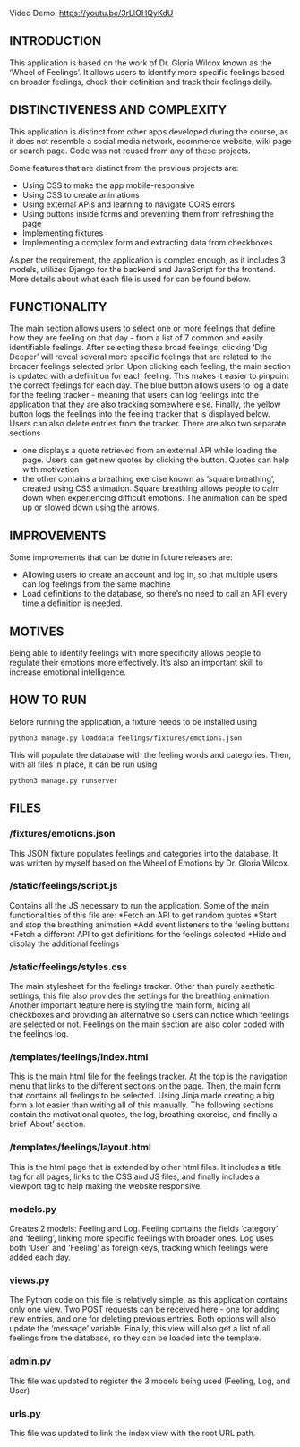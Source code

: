 Video Demo: https://youtu.be/3rLlOHQyKdU

## INTRODUCTION 
This application is based on the work of Dr. Gloria Wilcox known as the ‘Wheel of Feelings’. It allows users to identify more specific feelings based on broader feelings, check their definition and track their feelings daily.

## DISTINCTIVENESS AND COMPLEXITY
This application is distinct from other apps developed during the course, as it does not resemble a social media network, ecommerce website, wiki page or search page. Code was not reused from any of these projects.

Some features that are distinct from the previous projects are:
* Using CSS to make the app mobile-responsive
* Using CSS to create animations
* Using external APIs and learning to navigate CORS errors
* Using buttons inside forms and preventing them from refreshing the page
* Implementing fixtures
* Implementing a complex form and extracting data from checkboxes

As per the requirement, the application is complex enough, as it includes 3 models, utilizes Django for the backend and JavaScript for the frontend. More details about what each file is used for can be found below.

## FUNCTIONALITY
The main section allows users to select one or more feelings that define how they are feeling on that day - from a list of 7 common and easily identifiable feelings. 
After selecting these broad feelings, clicking ‘Dig Deeper’ will reveal several more specific feelings that are related to the broader feelings selected prior.
Upon clicking each feeling, the main section is updated with a definition for each feeling. This makes it easier to pinpoint the correct feelings for each day.
The blue button allows users to log a date for the feeling tracker - meaning that users can log feelings into the application that they are also tracking somewhere else.
Finally, the yellow button logs the feelings into the feeling tracker that is displayed below. Users can also delete entries from the tracker.
There are also two separate sections
* one displays a quote retrieved from an external API while loading the page. Users can get new quotes by clicking the button. Quotes can help with motivation
* the other contains a breathing exercise known as ‘square breathing’, created using CSS animation. Square breathing allows people to calm down when experiencing difficult emotions. The animation can be sped up or slowed down using the arrows.


## IMPROVEMENTS
Some improvements that can be done in future releases are:
* Allowing users to create an account and log in, so that multiple users can log feelings from the same machine
* Load definitions to the database, so there’s no need to call an API every time a definition is needed.

## MOTIVES
Being able to identify feelings with more specificity allows people to regulate their emotions more effectively. It’s also an important skill to increase emotional intelligence. 

## HOW TO RUN
Before running the application, a fixture needs to be installed using

```
python3 manage.py loaddata feelings/fixtures/emotions.json
```

This will populate the database with the feeling words and categories. Then, with all files in place, it can be run using 

```
python3 manage.py runserver  
```

## FILES
### /fixtures/emotions.json
This JSON fixture populates feelings and categories into the database. It was written by myself based on the Wheel of Emotions by Dr. Gloria Wilcox.

### /static/feelings/script.js
Contains all the JS necessary to run the application. Some of the main functionalities of this file are:
*Fetch an API to get random quotes
*Start and stop the breathing animation
*Add event listeners to the feeling buttons
*Fetch a different API to get definitions for the feelings selected
*Hide and display the additional feelings

### /static/feelings/styles.css
The main stylesheet for the feelings tracker. Other than purely aesthetic settings, this file also provides the settings for the breathing animation. Another important feature here is styling the main form, hiding all checkboxes and providing an alternative so users can notice which feelings are selected or not. Feelings on the main section are also color coded with the feelings log.

### /templates/feelings/index.html
This is the main html file for the feelings tracker. At the top is the navigation menu that links to the different sections on the page. Then, the main form that contains all feelings to be selected. Using Jinja made creating a big form a lot easier than writing all of this manually. The following sections contain the motivational quotes, the log, breathing exercise, and finally a brief ‘About’ section.

### /templates/feelings/layout.html
This is the html page that is extended by other html files. It includes a title tag for all pages, links to the CSS and JS files, and finally includes a viewport tag to help making the website responsive.

### models.py 
Creates 2 models: Feeling and Log. Feeling contains the fields ‘category’ and ‘feeling’, linking more specific feelings with broader ones. Log uses both ‘User’ and ‘Feeling’ as foreign keys, tracking which feelings were added each day.

### views.py
The Python code on this file is relatively simple, as this application contains only one view. 
Two POST requests can be received here - one for adding new entries, and one for deleting previous entries. Both options will also update the ‘message’ variable. Finally, this view will also get a list of all feelings from the database, so they can be loaded into the template.

### admin.py
This file was updated to register the 3 models being used (Feeling, Log, and User)

### urls.py
This file was updated to link the index view with the root URL path.
